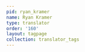 ```yaml
---
pid: ryan_kramer
name: Ryan Kramer
type: translator
order: '160'
layout: tagpage
collection: translator_tags
---
```

